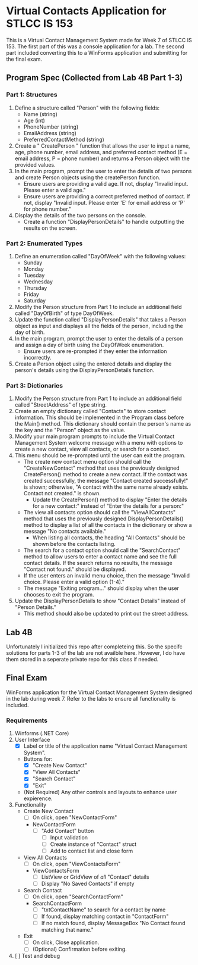 # Virtual Contacts Application for STLCC IS 153

This is a Virtual Contact Management System made for Week 7 of STLCC IS 153. The first part of this was a console application for a lab. The second part included converting this to a WinForms application and submitting for the final exam.

## Program Spec (Collected from Lab 4B Part 1-3)

### Part 1: Structures

1. Define a structure called "Person" with the following fields:
    - Name (string)
    - Age (int)
    - PhoneNumber (string)
    - EmailAddress (string)
    - PreferredContactMethod (string)
2. Create a " CreatePerson " function that allows the user to input a name, age, phone number, email address, and preferred contact method (E = email address, P = phone number) and returns a Person object with the provided values.
3. In the main program, prompt the user to enter the details of two persons and create Person objects using the createPerson function.
    - Ensure users are providing a valid age. If not, display "Invalid input. Please enter a valid age."
    - Ensure users are providing a correct preferred method of contact. If not, display "Invalid input. Please enter 'E' for email address or 'P' for phone number."
4. Display the details of the two persons on the console.
    - Create a function "DisplayPersonDetails" to handle outputting the results on the screen.

### Part 2: Enumerated Types

1. Define an enumeration called "DayOfWeek" with the following values:
    - Sunday
    - Monday
    - Tuesday
    - Wednesday
    - Thursday
    - Friday
    - Saturday
2. Modify the Person structure from Part 1 to include an additional field called "DayOfBirth" of type DayOfWeek.
3. Update the function called "DisplayPersonDetails" that takes a Person object as input and displays all the fields of the person, including the day of birth.
4. In the main program, prompt the user to enter the details of a person and assign a day of birth using the DayOfWeek enumeration.
    - Ensure users are re-prompted if they enter the information incorrectly.
5. Create a Person object using the entered details and display the person's details using the DisplayPersonDetails function.

### Part 3: Dictionaries

1. Modify the Person structure from Part 1 to include an additional field called "StreetAddress" of type string.
2. Create an empty dictionary called "Contacts" to store contact information. This should be implemented in the Program class before the Main() method. This dictionary should contain the person's name as the key and the "Person" object as the value.
3. Modify your main program prompts to include the Virtual Contact Management System welcome message with a menu with options to create a new contact, view all contacts, or search for a contact.
4. This menu should be re-prompted until the user can exit the program.
    - The create new contact menu option should call the "CreateNewContact" method that uses the previously designed CreatePerson() method to create a new contact. If the contact was created successfully, the message "Contact created successfully!" is shown; otherwise, "A contact with the same name already exists. Contact not created." is shown.
        - Update the CreatePerson() method to display "Enter the details for a new contact:" instead of "Enter the details for a person:"
    - The view all contacts option should call the "ViewAllContacts" method that uses the previously designed DisplayPersonDetails() method to display a list of all the contacts in the dictionary or show a message "No contacts available."
        - When listing all contacts, the heading "All Contacts" should be shown before the contacts listing.
    - The search for a contact option should call the "SearchContact" method to allow users to enter a contact name and see the full contact details. If the search returns no results, the message "Contact not found." should be displayed.
    - If the user enters an invalid menu choice, then the message "Invalid choice. Please enter a valid option (1-4)."
    - The message "Exiting program..." should display when the user chooses to exit the program.
5. Update the DisplayPersonDetails to show "Contact Details" instead of "Person Details."
    - This method should also be updated to print out the street address.

## Lab 4B

Unfortunately I initialized this repo after completeing this. So the specifc solutions for parts 1-3 of the lab are not availble here. However, I do have them stored in a seperate private repo for this class if needed.

## Final Exam

WinForms application for the Virtual Contact Management System designed in the lab during week 7. Refer to the labs to ensure all functionality is included.

### Requirements

1. Winforms (.NET Core)
2. User Interface
	- [x] Label or title of the application name "Virtual Contact Management System".
	- Buttons for:
		- [x] "Create New Contact"
		- [x] "View All Contacts"
		- [x] "Search Contact"
		- [x] "Exit"
	- (Not Required) Any other controls and layouts to enhance user expierence.
3. Functionality
	- Create New Contact
		- [ ] On click, open "NewContactForm"
		- NewContactForm
			- [ ] "Add Contact" button
				- [ ] Input validation
				- [ ] Create instance of "Contact" struct
				- [ ] Add to contact list and close form
	- View All Contacts
		- [ ] On click, open "ViewContactsForm"
		- ViewContactsForm
			- [ ] ListView or GridView of *all* "Contact" details
			- [ ] Display "No Saved Contacts" if empty
	- Search Contact
		- [ ] On click, open "SearchContactForm"
		- SearchContactForm
			- [ ] "txtContactName" to search for a contact by name
			- [ ] If found, display matching contact in "ContactForm"
			- [ ] If no match found, display MessageBox "No Contact found matching that name."
	- Exit
		- [ ] On click, Close application.
		- [ ] (Optional) Confirmation before exiting.
4. [ ] Test and debug